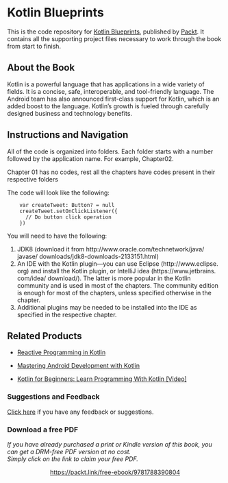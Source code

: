 # Kotlin Blueprints
This is the code repository for [Kotlin Blueprints](https://www.packtpub.com/application-development/kotlin-blueprints?utm_source=github&utm_medium=repository&utm_campaign=9781788390804), published by [Packt](https://www.packtpub.com/?utm_source=github). It contains all the supporting project files necessary to work through the book from start to finish.
## About the Book
Kotlin is a powerful language that has applications in a wide variety of fields. It is a concise, safe, interoperable, and tool-friendly language. The Android team has also announced first-class support for Kotlin, which is an added boost to the language. Kotlin’s growth is fueled through carefully designed business and technology benefits.


## Instructions and Navigation
All of the code is organized into folders. Each folder starts with a number followed by the application name. For example, Chapter02.

Chapter 01 has no codes, rest all the chapters have codes present in their respective folders

The code will look like the following:
```
    var createTweet: Button? = null
    createTweet.setOnClickListener({
      // Do button click operation
    })
```

You will need to have the following:
1. JDK8 (download it from http:/​/​www.​oracle.​com/​technetwork/​java/​javase/
downloads/​jdk8-​downloads-​2133151.​html)
2. An IDE with the Kotlin plugin—you can use Eclipse (http:/​/​www.​eclipse.​org)
and install the Kotlin plugin, or IntelliJ idea (https:/​/​www.​jetbrains.​com/​idea/
download/​). The latter is more popular in the Kotlin community and is used in
most of the chapters. The community edition is enough for most of the chapters,
unless specified otherwise in the chapter.
3. Additional plugins may be needed to be installed into the IDE as specified in the
respective chapter.

## Related Products
* [Reactive Programming in Kotlin](https://www.packtpub.com/application-development/reactive-programming-kotlin?utm_source=github&utm_medium=repository&utm_campaign=9781788473026)

* [Mastering Android Development with Kotlin](https://www.packtpub.com/application-development/mastering-android-development-kotlin?utm_source=github&utm_medium=repository&utm_campaign=9781788473699)

* [Kotlin for Beginners: Learn Programming With Kotlin [Video]](https://www.packtpub.com/application-development/kotlin-beginners-learn-programming-kotlin-video?utm_source=github&utm_medium=repository&utm_campaign=9781788625944)

### Suggestions and Feedback
[Click here](https://docs.google.com/forms/d/e/1FAIpQLSe5qwunkGf6PUvzPirPDtuy1Du5Rlzew23UBp2S-P3wB-GcwQ/viewform) if you have any feedback or suggestions.
### Download a free PDF

 <i>If you have already purchased a print or Kindle version of this book, you can get a DRM-free PDF version at no cost.<br>Simply click on the link to claim your free PDF.</i>
<p align="center"> <a href="https://packt.link/free-ebook/9781788390804">https://packt.link/free-ebook/9781788390804 </a> </p>